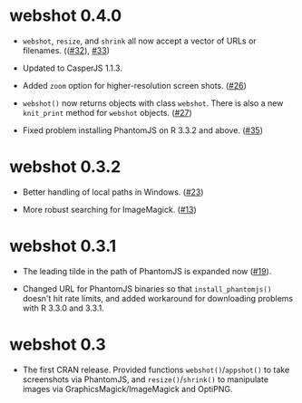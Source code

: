 webshot 0.4.0
==================

* `webshot`, `resize`, and `shrink` all now accept a vector of URLs or filenames. (([#32](https://github.com/wch/webshot/pull/32)), [#33](https://github.com/wch/webshot/pull/33))

* Updated to CasperJS 1.1.3.

* Added `zoom` option for higher-resolution screen shots. ([#26](https://github.com/wch/webshot/issues/26))

* `webshot()` now returns objects with class `webshot`. There is also a new `knit_print` method for `webshot` objects. ([#27](https://github.com/wch/webshot/pull/27))

* Fixed problem installing PhantomJS on R 3.3.2 and above. ([#35](https://github.com/wch/webshot/pull/35))

webshot 0.3.2
=============

* Better handling of local paths in Windows. ([#23](https://github.com/wch/webshot/issues/23))

* More robust searching for ImageMagick. ([#13](https://github.com/wch/webshot/issues/13))

webshot 0.3.1
=============

* The leading tilde in the path of PhantomJS is expanded now ([#19](https://github.com/wch/webshot/issues/19)).

* Changed URL for PhantomJS binaries so that `install_phantomjs()` doesn't hit rate limits, and added workaround for downloading problems with R 3.3.0 and 3.3.1.

webshot 0.3
===========

* The first CRAN release. Provided functions `webshot()`/`appshot()` to take screenshots via PhantomJS, and `resize()`/`shrink()` to manipulate images via GraphicsMagick/ImageMagick and OptiPNG.

